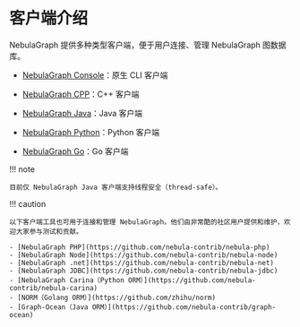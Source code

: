 # 客户端介绍

NebulaGraph 提供多种类型客户端，便于用户连接、管理 NebulaGraph 图数据库。

- [NebulaGraph Console](../nebula-console.md)：原生 CLI 客户端

- [NebulaGraph CPP](3.nebula-cpp-client.md)：C++ 客户端

- [NebulaGraph Java](4.nebula-java-client.md)：Java 客户端

- [NebulaGraph Python](5.nebula-python-client.md)：Python 客户端

- [NebulaGraph Go](6.nebula-go-client.md)：Go 客户端

!!! note

    目前仅 NebulaGraph Java 客户端支持线程安全（thread-safe）。

!!! caution

    以下客户端工具也可用于连接和管理 NebulaGraph。他们由非常酷的社区用户提供和维护，欢迎大家参与测试和贡献。
    
    - [NebulaGraph PHP](https://github.com/nebula-contrib/nebula-php) 
    - [NebulaGraph Node](https://github.com/nebula-contrib/nebula-node)
    - [NebulaGraph .net](https://github.com/nebula-contrib/nebula-net)
    - [NebulaGraph JDBC](https://github.com/nebula-contrib/nebula-jdbc)
    - [NebulaGraph Carina（Python ORM）](https://github.com/nebula-contrib/nebula-carina)
    - [NORM（Golang ORM）](https://github.com/zhihu/norm)
    - [Graph-Ocean（Java ORM）](https://github.com/nebula-contrib/graph-ocean)

